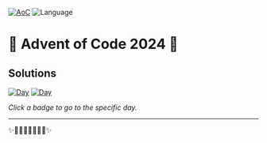 [![AoC](https://badgen.net/badge/AoC/2024/blue)](https://adventofcode.com/2024)
![Language](https://badgen.net/badge/Language/Go/blue)

# 🎄 Advent of Code 2024 🎄

## Solutions

<!--SOLUTIONS-->

[![Day](https://badgen.net/badge/01/%E2%98%85%E2%98%85/green)](go/2024/01/code.go)
[![Day](https://badgen.net/badge/02/%E2%98%85%E2%98%85/green)](go/2024/02/code.go)

<!--/SOLUTIONS-->


_Click a badge to go to the specific day._


---

✨🎄🎁🎄🎅🎄🎁🎄✨
